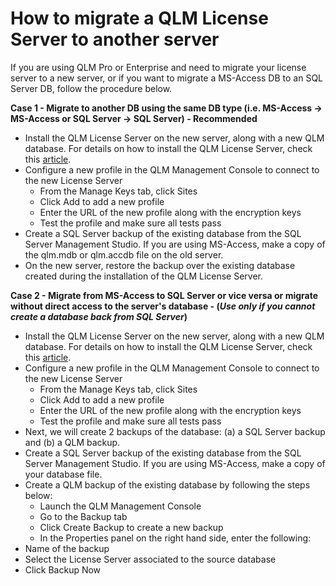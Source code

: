 # How to migrate a QLM License Server to another server

If you are using QLM Pro or Enterprise and need to migrate your license server to a new server, or if you want to migrate a MS-Access DB to an SQL Server DB, follow the procedure below.

**Case 1 - Migrate to another DB using the same DB type (i.e. MS-Access -> MS-Access or SQL Server -> SQL Server) - Recommended**

* Install the QLM License Server on the new server, along with a new QLM database. For details on how to install the QLM License Server, check this [article](https://support.soraco.co/hc/en-us/articles/202937924-How-to-install-the-QLM-License-Server).
* Configure a new profile in the QLM Management Console to connect to the new License Server
  * From the Manage Keys tab, click Sites
  * Click Add to add a new profile
  * Enter the URL of the new profile along with the encryption keys
  * Test the profile and make sure all tests pass
* Create a SQL Server backup of the existing database from the SQL Server Management Studio. If you are using MS-Access, make a copy of the qlm.mdb or qlm.accdb file on the old server.
* On the new server, restore the backup over the existing database created during the installation of the QLM License Server.

&#x20;

**Case 2 - Migrate from MS-Access to SQL Server or vice versa or migrate without direct access to the server's database - (**_**Use only if you cannot create a database back from SQL Server**_**)**

* Install the QLM License Server on the new server, along with a new QLM database. For details on how to install the QLM License Server, check this [article](https://support.soraco.co/hc/en-us/articles/202937924-How-to-install-the-QLM-License-Server).
* Configure a new profile in the QLM Management Console to connect to the new License Server
  * From the Manage Keys tab, click Sites
  * Click Add to add a new profile
  * Enter the URL of the new profile along with the encryption keys
  * Test the profile and make sure all tests pass
* Next, we will create 2 backups of the database: (a) a SQL Server backup and (b) a QLM backup.
* Create a SQL Server backup of the existing database from the SQL Server Management Studio. If you are using MS-Access, make a copy of your database file.
* Create a QLM backup of the existing database by following the steps below:
  * Launch the QLM Management Console
  * Go to the Backup tab
  * Click Create Backup to create a new backup
  * In the Properties panel on the right hand side, enter the following:
* Name of the backup
* Select the License Server associated to the source database&#x20;
* Click Backup Now
